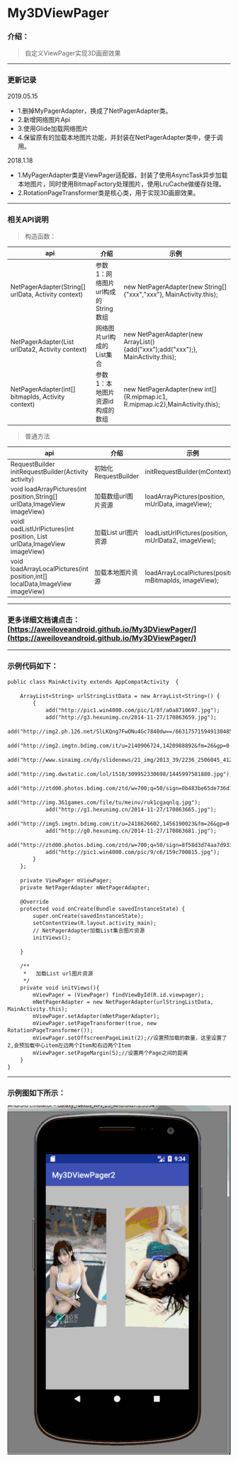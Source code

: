 # My3DViewPager

### 介绍：

> 自定义ViewPager实现3D画廊效果

----

### 更新记录

2019.05.15
 * 1.删掉MyPagerAdapter，换成了NetPagerAdapter类。
 * 2.新增网络图片Api
 * 3.使用Glide加载网络图片
 * 4.保留原有的加载本地图片功能，并封装在NetPagerAdapter类中，便于调用。

2018.1.18
 * 1.MyPagerAdapter类是ViewPager适配器，封装了使用AsyncTask异步加载本地图片，同时使用BitmapFactory处理图片，使用LruCache做缓存处理。
 * 2.RotationPageTransformer类是核心类，用于实现3D画廊效果。

----

### 相关API说明


> 构造函数：

api|介绍|示例
----|----|----
NetPagerAdapter(String[] urlData, Activity context)|参数1：网络图片url构成的String数组|new NetPagerAdapter(new String[]{"xxx","xxx"}, MainActivity.this);
NetPagerAdapter(List<String> urlData2, Activity context)|网络图片url构成的List集合|new NetPagerAdapter(new ArrayList(){add("xxx");add("xxx");}, MainActivity.this);
NetPagerAdapter(int[] bitmapIds, Activity context)|参数1：本地图片资源id构成的数组|new NetPagerAdapter(new int[]{R.mipmap.ic1, R.mipmap.ic2},MainActivity.this);

> 普通方法

api|介绍|示例
----|----|----
RequestBuilder initRequestBuilder(Activity activity)|初始化RequestBuilder| initRequestBuilder(mContext);
void loadArrayPictures(int position,String[] urlData,ImageView imageView)|加载数组url图片资源|loadArrayPictures(position, mUrlData, imageView);
voidl oadListUrlPictures(int position, List<String> urlData,ImageView imageView)|加载List url图片资源|loadListUrlPictures(position, mUrlData2, imageView);
void loadArrayLocalPictures(int position,int[] localData,ImageView imageView)|加载本地图片资源|loadArrayLocalPictures(position, mBitmapIds, imageView);

----

### 更多详细文档请点击：  **[https://aweiloveandroid.github.io/My3DViewPager/](https://aweiloveandroid.github.io/My3DViewPager/)**

----

### 示例代码如下：

```
public class MainActivity extends AppCompatActivity  {

    ArrayList<String> urlStringListData = new ArrayList<String>() {
        {
            add("http://pic1.win4000.com/pic/1/8f/a0a8710697.jpg");
            add("http://g3.hexunimg.cn/2014-11-27/170863659.jpg");
            add("http://img2.ph.126.net/SlLKQng7FwONu4Gc7840dw==/6631757159491304852.jpg");
            add("http://img2.imgtn.bdimg.com/it/u=2140906724,1420988892&fm=26&gp=0.jpg");
            add("http://www.sinaimg.cn/dy/slidenews/21_img/2013_39/2236_2506045_412924.jpg");
            add("http://img.dwstatic.com/lol/1510/309952330698/1445997581880.jpg");
            add("http://ztd00.photos.bdimg.com/ztd/w=700;q=50/sign=0b483be65de736d158138e08ab6b3eff/78310a55b319ebc4040303a38b26cffc1e171694.jpg");
            add("http://img.361games.com/file/tu/meinv/ruk1cgaqnlq.jpg");
            add("http://g1.hexunimg.cn/2014-11-27/170863665.jpg");
            add("http://img5.imgtn.bdimg.com/it/u=2418626602,1456190023&fm=26&gp=0.jpg");
            add("http://g0.hexunimg.cn/2014-11-27/170863681.jpg");
            add("http://ztd00.photos.bdimg.com/ztd/w=700;q=50/sign=8f58d3d74aa7d933bfa8e6739d70a02e/11385343fbf2b21113f86c8dc28065380dd78e1b.jpg");
            add("http://pic1.win4000.com/pic/9/c6/159c700815.jpg");
        }
    };

    private ViewPager mViewPager;
    private NetPagerAdapter mNetPagerAdapter;

    @Override
    protected void onCreate(Bundle savedInstanceState) {
        super.onCreate(savedInstanceState);
        setContentView(R.layout.activity_main);
        // NetPagerAdapter加载List集合图片资源
        initViews();

    }
	
	/**
	 *   加载List url图片资源
	 */
	private void initViews(){
        mViewPager = (ViewPager) findViewById(R.id.viewpager);
        mNetPagerAdapter = new NetPagerAdapter(urlStringListData, MainActivity.this);
        mViewPager.setAdapter(mNetPagerAdapter);
        mViewPager.setPageTransformer(true, new RotationPageTransformer());
        mViewPager.setOffscreenPageLimit(2);//设置预加载的数量，这里设置了2,会预加载中心item左边两个Item和右边两个Item
		mViewPager.setPageMargin(5);//设置两个Page之间的距离
    }
}
```

----

### 示例图如下所示：

![示例图](https://github.com/AweiLoveAndroid/My3DViewPager/blob/master/pic/logo.gif?raw=true)